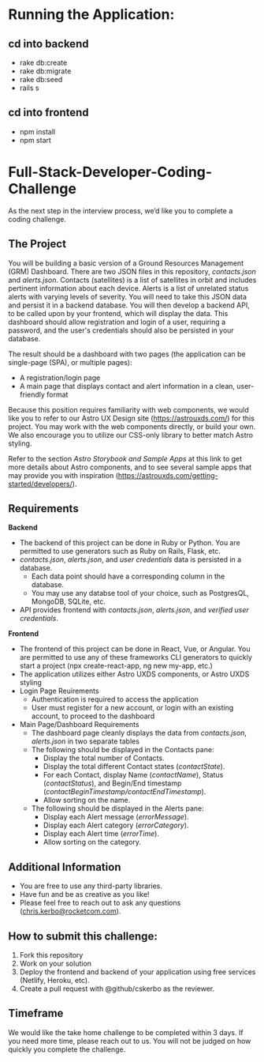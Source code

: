 # Running the Application:

## cd into backend

- rake db:create
- rake db:migrate
- rake db:seed
- rails s

## cd into frontend

- npm install
- npm start

# Full-Stack-Developer-Coding-Challenge

As the next step in the interview process, we’d like you to complete a coding challenge.

## The Project

You will be building a basic version of a Ground Resources Management (GRM) Dashboard. There are two JSON files in this repository, _contacts.json_ and _alerts.json_. Contacts (satellites) is a list of satellites in orbit and includes pertinent information about each device. Alerts is a list of unrelated status alerts with varying levels of severity. You will need to take this JSON data and persist it in a backend database. You will then develop a backend API, to be called upon by your frontend, which will display the data. This dashboard should allow registration and login of a user, requiring a password, and the user's credentials should also be persisted in your database.

The result should be a dashboard with two pages (the application can be single-page (SPA), or multiple pages):

- A registration/login page
- A main page that displays contact and alert information in a clean, user-friendly format

Because this position requires familiarity with web components, we would like you to refer to our Astro UX Design site (https://astrouxds.com/) for this project. You may work with the web components directly, or build your own. We also encourage you to utilize our CSS-only library to better match Astro styling.

Refer to the section _Astro Storybook and Sample Apps_ at this link to get more details about Astro components, and to see several sample apps that may provide you with inspiration (https://astrouxds.com/getting-started/developers/).

## Requirements

**Backend**

- The backend of this project can be done in Ruby or Python. You are permitted to use generators such as Ruby on Rails, Flask, etc.
- _contacts.json_, _alerts.json_, and _user credentials_ data is persisted in a database.
  - Each data point should have a corresponding column in the database.
  - You may use any databse tool of your choice, such as PostgresQL, MongoDB, SQLite, etc.
- API provides frontend with _contacts.json_, _alerts.json_, and _verified user credentials_.

**Frontend**

- The frontend of this project can be done in React, Vue, or Angular. You are permitted to use any of these frameworks CLI generators to quickly start a project (npx create-react-app, ng new my-app, etc.)
- The application utilizes either Astro UXDS components, or Astro UXDS styling
- Login Page Reuirements
  - Authentication is required to access the application
  - User must register for a new account, or login with an existing account, to proceed to the dashboard
- Main Page/Dashboard Requirements
  - The dashboard page cleanly displays the data from _contacts.json_, _alerts.json_ in two separate tables
  - The following should be displayed in the Contacts pane:
    - Display the total number of Contacts.
    - Display the total different Contact states (_contactState_).
    - For each Contact, display Name (_contactName_), Status (_contactStatus_), and Begin/End timestamp (_contactBeginTimestamp/contactEndTimestamp_).
    - Allow sorting on the name.
  - The following should be displayed in the Alerts pane:
    - Display each Alert message (_errorMessage_).
    - Display each Alert category (_errorCategory_).
    - Display each Alert time (_errorTime_).
    - Allow sorting on the category.

## Additional Information

- You are free to use any third-party libraries.
- Have fun and be as creative as you like!
- Please feel free to reach out to ask any questions (chris.kerbo@rocketcom.com).

## How to submit this challenge:

1. Fork this repository
2. Work on your solution
3. Deploy the frontend and backend of your application using free services (Netlify, Heroku, etc).
4. Create a pull request with @github/cskerbo as the reviewer.

## Timeframe

We would like the take home challenge to be completed within 3 days. If you need more time, please reach out to us. You will not be judged on how quickly you complete the challenge.
